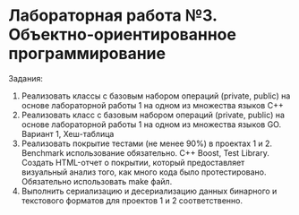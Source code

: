 # Лабораторная работа №3. Объектно-ориентированное программирование
Задания: 

  1. Реализовать классы с базовым набором операций (private, public) на
  основе лабораторной работы 1 на одном из множества языков C++
  2. Реализовать класс с базовым набором операций (private, public) на
  основе лабораторной работы 1 на одном из множества языков GO. Вариант 1, Хеш-таблица
  3. Реализовать покрытие тестами (не менее 90%) в проектах 1 и 2. Benchmark
  использование обязательно. C++ Boost, Test Library. Создать HTML-отчет о
  покрытии, который предоставляет визуальный анализ того, как
  много кода было протестировано. Обязательно использовать make файл.
  4. Выполнить сериализацию и десериализацию данных бинарного и текстового
  форматов для проектов 1 и 2 соответственно.
